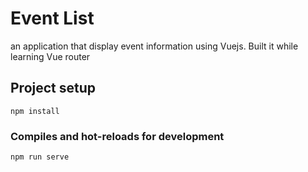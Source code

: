# Event List

an application that display event information using Vuejs. Built it while learning Vue router

## Project setup

```
npm install
```

### Compiles and hot-reloads for development

```
npm run serve
```
